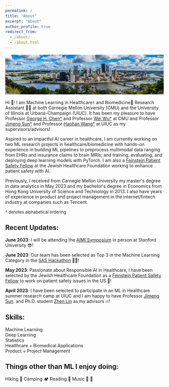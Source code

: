 ```yaml
---
permalink: /
title: "About"
excerpt: "About"
author_profile: true
redirect_from: 
  - /about/
  - /about.html
---
```

![Pittsburgh, Creator: Freelancer975, Copyright: Freelancer975](/images/pgh.jpg)

Hi 👋! I am Machine Learning in Healthcare⚕️ and Biomedicine🧬 Research Assistant 🧑‍💻 at both Carnegie Mellon University (CMU) and the University of Illinois at Urbana-Champaign (UIUC). It has been my pleasure to have Professor [George H. Chen†](https://www.andrew.cmu.edu/user/georgech/) and Professor [Wei Wu†](https://www.cs.cmu.edu/~weiwu2/) at CMU and Professor [Jimeng Sun†](http://sunlab.org/) and Professor [Haohan Wang†](https://haohanwang.github.io/index.html) at UIUC as my supervisors/advisors!

Aspired to an impactful AI career in healthcare, I am currently working on two ML research projects in healthcare/biomedicine with hands-on experience in building ML pipelines to preprocess multimodal data ranging from EHRs and insurance claims to brain MRIs; and training, evaluating, and deploying deep learning models with PyTorch. I am also a [Feinstein Patient Safety Fellow](https://www.patientsafetytech.com/fellowship/) at the Jewish Healthcare Foundation working to enhance patient safety with AI.

Previously, I received from Carnegie Mellon University my master's degree in data analytics in May 2023 and my bachelor's degree in Economics from Hong Kong University of Science and Technology in 2013. I also have years of experience in product and project management in the internet/fintech industry at companies such as Tencent. 

<font size="-1"> † denotes alphabetical ordering </font> 

[comment]: <[![Thomas Tam's GitHub stats](https://github-readme-stats.vercel.app/api?username=skyrockets-21)](https://github.com/anuraghazra/github-readme-stats)>

Recent Updates:
---
**June 2023**: I will be attending the [AIMI Symposium](https://aimi.stanford.edu/aimisymposium/agenda) in person at Stanford University 😎!

**June 2023**: Our team has been selected as Top 3 in the Machine Learning Category in the [SAS Hackathon](https://www.sas.com/sas/events/hackathon.html) 🥳🏅!

**May 2023**: Passionate about Responsible AI in Healthcare, I have been selected by the Jewish Healthcare Foundation as a [Feinstein Patient Safety Fellow](https://www.patientsafetytech.com/fellowship/) to work on patient safety issues in the US 💪! 

**April 2023**: I have been selected to participate in an ML in Healthcare summer research camp at UIUC and I am happy to have Professor [Jimeng Sun](https://sunlab.org/). and Ph.D. student [Zhen Lin](https://zlin7.github.io) as my advisors 🔥! 

Skills:
---
Machine Learning <br />
Deep Learning <br />
Statistics <br />
Healthcare + Biomedical Applications <br />
Product + Project Management <br />

Things other than ML I enjoy doing:
---
Hiking 🥾
Camping 🏕️
Reading 📖
Music 🎵
🚀



